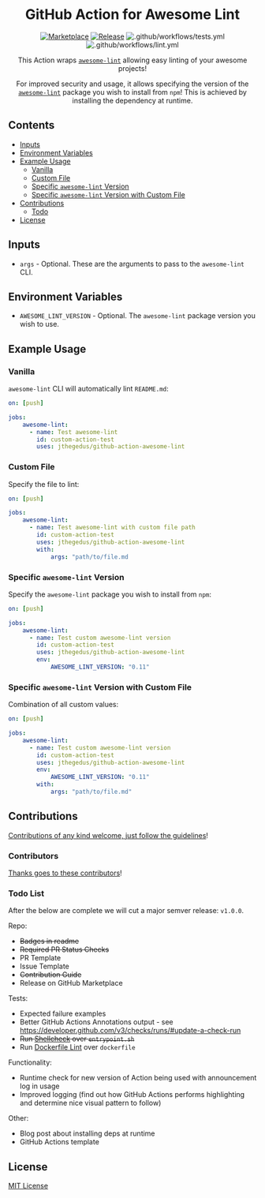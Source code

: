 <div align="center">

# GitHub Action for Awesome Lint

[![Marketplace](https://img.shields.io/badge/GitHub-Marketplace-green.svg)](https://github.com/marketplace/actions/awesome-lint) [![Release](https://img.shields.io/github/release/jthegedus/github-action-awesome-lint.svg)](https://github.com/jthegedus/github-action-awesome-lint/releases) ![.github/workflows/tests.yml](https://github.com/jthegedus/github-action-awesome-lint/workflows/.github/workflows/tests.yml/badge.svg) ![.github/workflows/lint.yml](https://github.com/jthegedus/github-action-awesome-lint/workflows/.github/workflows/lint.yml/badge.svg)

This Action wraps [`awesome-lint`](https://github.com/sindresorhus/awesome-lint/) allowing easy linting of your awesome projects!

For improved security and usage, it allows specifying the version of the [`awesome-lint`](https://github.com/sindresorhus/awesome-lint/) package you wish to install from `npm`! This is achieved by installing the dependency at runtime.

</div>

## Contents

- [Inputs](#inputs)
- [Environment Variables](#environment-variables)
- [Example Usage](#example-usage)
    - [Vanilla](#vanilla)
    - [Custom File](#custom-file)
    - [Specific `awesome-lint` Version](#specific-awesome-lint-version)
    - [Specific `awesome-lint` Version with Custom File](#specific-awesome-lint-version-with-custom-file)
- [Contributions](#contributions)
    - [Todo](#todo-list)
- [License](License)

## Inputs

- `args` - Optional. These are the arguments to pass to the `awesome-lint` CLI.

## Environment Variables

- `AWESOME_LINT_VERSION` - Optional. The `awesome-lint` package version you wish to use.

## Example Usage

### Vanilla

`awesome-lint` CLI will automatically lint `README.md`:

```yaml
on: [push]

jobs:
    awesome-lint:
      - name: Test awesome-lint
        id: custom-action-test
        uses: jthegedus/github-action-awesome-lint
```

### Custom File

Specify the file to lint:

```yaml
on: [push]

jobs:
    awesome-lint:
      - name: Test awesome-lint with custom file path
        id: custom-action-test
        uses: jthegedus/github-action-awesome-lint
        with:
            args: "path/to/file.md
```

### Specific `awesome-lint` Version

Specify the `awesome-lint` package you wish to install from `npm`:

```yaml
on: [push]

jobs:
    awesome-lint:
      - name: Test custom awesome-lint version
        id: custom-action-test
        uses: jthegedus/github-action-awesome-lint
        env:
            AWESOME_LINT_VERSION: "0.11"
```

### Specific `awesome-lint` Version with Custom File

Combination of all custom values:

```yaml
on: [push]

jobs:
    awesome-lint:
      - name: Test custom awesome-lint version
        id: custom-action-test
        uses: jthegedus/github-action-awesome-lint
        env:
            AWESOME_LINT_VERSION: "0.11"
        with:
            args: "path/to/file.md"
```

## Contributions

[Contributions of any kind welcome, just follow the guidelines](.github/contributing.md)!

### Contributors

[Thanks goes to these contributors](https://github.com/jthegedus/github-action-awesome-lint/graphs/contributors)!

### Todo List

After the below are complete we will cut a major semver release: `v1.0.0`.

Repo:

- ~~Badges in readme~~
- ~~Required PR Status Checks~~
- PR Template
- Issue Template
- ~~Contribution Guide~~
- Release on GitHub Marketplace

Tests:

- Expected failure examples
- Better GitHub Actions Annotations output - see https://developer.github.com/v3/checks/runs/#update-a-check-run
- ~~Run [Shellcheck](https://github.com/koalaman/shellcheck) over `entrypoint.sh`~~
- Run [Dockerfile Lint](https://github.com/projectatomic/dockerfile_lint) over `dockerfile`

Functionality:

- Runtime check for new version of Action being used with announcement log in usage
- Improved logging (find out how GitHub Actions performs highlighting and determine nice visual pattern to follow)

Other:

- Blog post about installing deps at runtime
- GitHub Actions template

## License

[MIT License](./LICENSE)
